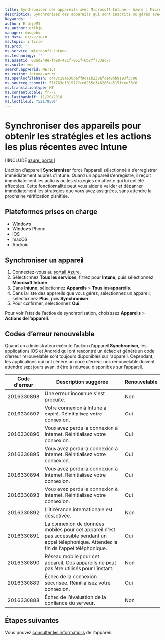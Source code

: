```yaml
---
title: Synchroniser des appareils avec Microsoft Intune - Azure | Microsoft Docs
description: Synchronisez des appareils qui sont inscrits ou gérés avec Microsoft Intune afin d’obtenir les stratégies et les actions les plus récentes. Inclut les étapes permettant de synchroniser à l’aide du portail Azure et répertorie les codes d’erreur qui peuvent être retentée.
keywords: ''
author: ErikjeMS
ms.author: erikje
manager: dougeby
ms.date: 02/22/2018
ms.topic: article
ms.prod: ''
ms.service: microsoft-intune
ms.technology: ''
ms.assetid: 02ad249e-f098-421f-861f-6b2ff733ac7c
ms.suite: ems
search.appverid: MET150
ms.custom: intune-azure
ms.openlocfilehash: c408c19a630daff9ca1b238afcef9bb9193f5c98
ms.sourcegitcommit: 51b763e131917fccd255c346286fa515fcee33f0
ms.translationtype: HT
ms.contentlocale: fr-FR
ms.lasthandoff: 11/20/2018
ms.locfileid: "52179500"
---
```

# <a name="sync-devices-to-get-the-latest-policies-and-actions-with-intune"></a>Synchroniser des appareils pour obtenir les stratégies et les actions les plus récentes avec Intune


[!INCLUDE [azure_portal](./includes/azure_portal.md)]

L’action d’appareil **Synchroniser** force l’appareil sélectionné à s’enregistrer immédiatement auprès d’Intune. Quand un appareil s’enregistre, il reçoit immédiatement les actions ou les stratégies en attente qui lui ont été affectées. Cette fonctionnalité peut vous aider à valider et dépanner immédiatement les stratégies que vous avez assignées, sans attendre la prochaine vérification planifiée.

## <a name="supported-platforms"></a>Plateformes prises en charge

- Windows
- Windows Phone
- iOS
- macOS
- Android

## <a name="sync-a-device"></a>Synchroniser un appareil

1. Connectez-vous au [portail Azure](https://portal.azure.com).
2. Sélectionnez **Tous les services**, filtrez pour **Intune**, puis sélectionnez **Microsoft Intune**. 
3. Dans **Intune**, sélectionnez **Appareils** > **Tous les appareils**.
4. Dans la liste des appareils que vous gérez, sélectionnez un appareil, sélectionnez **Plus**, puis **Synchroniser**.
5. Pour confirmer, sélectionnez **Oui**.

Pour voir l’état de l’action de synchronisation, choisissez **Appareils** > **Actions de l’appareil**.

## <a name="retryable-error-codes"></a>Codes d’erreur renouvelable

Quand un administrateur exécute l’action d’appareil **Synchroniser**, les applications iOS et Android qui ont rencontré un échec et généré un code d’erreur renouvelable sont toujours disponibles sur l’appareil. Cependant, les applications qui ont généré un code d’erreur non renouvelable doivent attendre sept jours avant d’être à nouveau disponibles sur l’appareil.


| Code d'erreur  | Description suggérée | Renouvelable |
|---|---|---|
| 2016330898 | Une erreur inconnue s'est produite. | Non |
| 2016330897 | Votre connexion à Intune a expiré. Réinitialisez votre connexion. | Oui |
| 2016330896 | Vous avez perdu la connexion à Internet. Réinitialisez votre connexion. | Oui |
| 2016330895 | Vous avez perdu la connexion à Internet. Réinitialisez votre connexion. | Oui |
| 2016330894 | Vous avez perdu la connexion à Internet. Réinitialisez votre connexion. | Oui |
| 2016330893 | Vous avez perdu la connexion à Internet. Réinitialisez votre connexion. | Oui|
| 2016330892 | L’itinérance internationale est désactivée. | Non|
| 2016330891 | La connexion de données mobiles pour cet appareil n’est pas accessible pendant un appel téléphonique. Attendez la fin de l’appel téléphonique. | Oui|
| 2016330890 | Réseau mobile pour cet appareil. Ces appareils ne peut pas être utilisés pour l’instant. | Non|
| 2016330889 | Échec de la connexion sécurisée. Réinitialisez votre connexion. | Oui|
| 2016330888 | Échec de l’évaluation de la confiance du serveur. | Non|

## <a name="next-steps"></a>Étapes suivantes

Vous pouvez [consulter les informations](device-inventory.md) de l’appareil.
 
